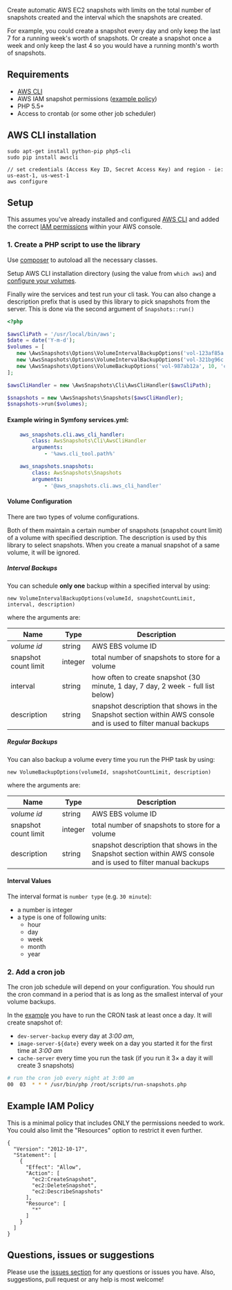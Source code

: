 Create automatic AWS EC2 snapshots with limits on the total number of snapshots created and the interval which the snapshots are created.

For example, you could create a snapshot every day and only keep the last 7 for a running week's worth of snapshots. Or create a snapshot once a week and only keep the last 4 so you would have a running month's worth of snapshots.


## Requirements
- [AWS CLI](http://aws.amazon.com/cli/)
- AWS IAM snapshot permissions ([example policy](#example-iam-policy))
- PHP 5.5+
- Access to crontab (or some other job scheduler)

## AWS CLI installation
```
sudo apt-get install python-pip php5-cli
sudo pip install awscli

// set credentials (Access Key ID, Secret Access Key) and region - ie: us-east-1, us-west-1
aws configure
```

## Setup
This assumes you've already installed and configured [AWS CLI](http://aws.amazon.com/cli/) and added the correct [IAM permissions](#example-iam-policy) within your AWS console.

### 1. Create a PHP script to use the library
Use [composer](https://getcomposer.org) to autoload all the necessary classes.

Setup AWS CLI installation directory (using the value from `which aws`) and 
[configure your volumes](#volume-configuration).

Finally wire the services and test run your cli task. You can also change a description prefix that is used by this library to pick snapshots from the server. This is done via the second argument of `Snapshots::run()`
```php
<?php

$awsCliPath = '/usr/local/bin/aws';
$date = date('Y-m-d');
$volumes = [
   new \AwsSnapshots\Options\VolumeIntervalBackupOptions('vol-123af85a', 7, '1 day', 'dev-server-backup'),
   new \AwsSnapshots\Options\VolumeIntervalBackupOptions('vol-321bg96c', 4, '1 week', 'image-server-' . $date),
   new \AwsSnapshots\Options\VolumeBackupOptions('vol-987ab12a', 10, 'cache-backup-backup'),
];

$awsCliHandler = new \AwsSnapshots\Cli\AwsCliHandler($awsCliPath);

$snapshots = new \AwsSnapshots\Snapshots($awsCliHandler);
$snapshots->run($volumes);
```

#### Example wiring in Symfony services.yml:
```yaml
    aws_snapshots.cli.aws_cli_handler:
        class: AwsSnapshots\Cli\AwsCliHandler
        arguments:
            - '%aws.cli_tool.path%'

    aws_snapshots.snapshots:
        class: AwsSnapshots\Snapshots
        arguments:
            - '@aws_snapshots.cli.aws_cli_handler'
```

#### Volume Configuration
There are two types of volume configurations.

Both of them maintain a certain number of snapshots (snapshot count limit) of a volume with specified description.
The description is used by this library to select snapshots.
When you create a manual snapshot of a same volume, it will be ignored.

##### Interval Backups
You can schedule **only one** backup within a specified interval by using:
```
new VolumeIntervalBackupOptions(volumeId, snapshotCountLimit, interval, description)
```
where the arguments are:

| Name | Type | Description |
|------|------|-------------|
| *volume id* | string | AWS EBS volume ID
| snapshot count limit | integer | total number of snapshots to store for a volume |
| interval | string | how often to create snapshot (30 minute, 1 day, 7 day, 2 week - full list below)
| description | string | snapshot description that shows in the Snapshot section within AWS console and is used to filter manual backups |

##### Regular Backups
You can also backup a volume every time you run the PHP task by using:
```
new VolumeBackupOptions(volumeId, snapshotCountLimit, description)
```
where the arguments are:

| Name | Type | Description |
|------|------|-------------|
| *volume id* | string | AWS EBS volume ID
| snapshot count limit | integer | total number of snapshots to store for a volume |
| description | string | snapshot description that shows in the Snapshot section within AWS console and is used to filter manual backups |

#### Interval Values
The interval format is `number type` (e.g. `30 minute`):

- a number is integer
- a type is one of following units:
  - hour
  - day
  - week
  - month
  - year

### 2. Add a cron job
The cron job schedule will depend on your configuration. You should run the cron command in a period that is as long as the smallest interval of your volume backups.

In the [example](#setup) you have to run the CRON task at least once a day. It will create snapshot of:
 - ```dev-server-backup``` every day at *3:00 am*,
 - ```image-server-${date}``` every week on a day you started it for the first time at *3:00 am*
 - ```cache-server``` every time you run the task (if you run it 3&times; a day it will create 3 snapshots)
```bash
# run the cron job every night at 3:00 am
00	03	* * * /usr/bin/php /root/scripts/run-snapshots.php
```

## Example IAM Policy
This is a minimal policy that includes ONLY the permissions needed to work. You could also limit the "Resources" option to restrict it even further.
```
{
  "Version": "2012-10-17",
  "Statement": [
    {
      "Effect": "Allow",
      "Action": [
        "ec2:CreateSnapshot",
        "ec2:DeleteSnapshot",
        "ec2:DescribeSnapshots"
      ],
      "Resource": [
        "*"
      ]
    }
  ]
}
```

## Questions, issues or suggestions
Please use the [issues section](https://github.com/tuscanicz/php-aws-snapshots/issues) for any questions or issues you have. Also, suggestions, pull request or any help is most welcome!

